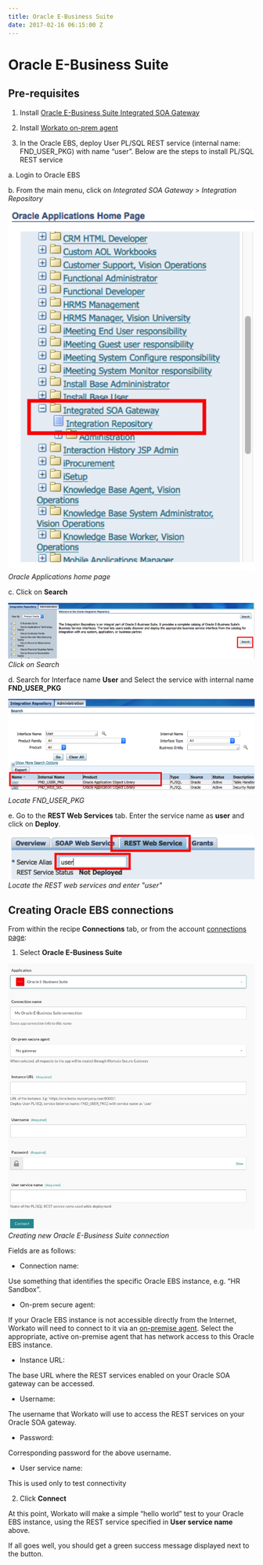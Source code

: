 ```yaml
---
title: Oracle E-Business Suite
date: 2017-02-16 06:15:00 Z
---
```


# Oracle E-Business Suite

## Pre-requisites

1. Install [Oracle E-Business Suite Integrated SOA Gateway](https://docs.oracle.com/cd/E26401_01/doc.122/e20925/T511175T578675.htm)

2. Install [Workato on-prem agent](https://www.workato.com/secure_agents)

3. In the Oracle EBS, deploy User PL/SQL REST service (internal name: FND_USER_PKG) with name “user”. Below are the steps to install PL/SQL REST service

a. Login to Oracle EBS

b. From the main menu, click on *Integrated SOA Gateway* > *Integration Repository*

![Oracle Applications Home page](/assets/images/connectors/oracle-ebs/oracle-applications.png)
*Oracle Applications home page*

c. Click on **Search**

![Search on page](/assets/images/connectors/oracle-ebs/search.png)
*Click on Search*

d. Search for Interface name **User** and Select the service with internal name **FND_USER_PKG**

![Search for User](/assets/images/connectors/oracle-ebs/interface.png)
*Locate FND_USER_PKG*

e. Go to the **REST Web Services** tab. Enter the service name as **user** and click on **Deploy**.

![User service name](/assets/images/connectors/oracle-ebs/web-service.png)
*Locate the REST web services and enter "user"*

## Creating Oracle EBS connections

From within the recipe **Connections** tab, or from the account [connections page](https://www.workato.com/connections):

1. Select **Oracle E-Business Suite**

![Oracle recipe](/assets/images/connectors/oracle-ebs/oracle-recipe.jpg)
*Creating new Oracle E-Business Suite connection*

Fields are as follows:

* Connection name:

Use something that identifies the specific Oracle EBS instance, e.g. “HR Sandbox”.

* On-prem secure agent:

If your Oracle EBS instance is not accessible directly from the Internet, Workato will need to connect to it via an [on-premise agent](/on-prem.md).  Select the appropriate, active on-premise agent that has network access to this Oracle EBS instance.

* Instance URL:

The base URL where the REST services enabled on your Oracle SOA gateway can be accessed.

* Username:

The username that Workato will use to access the REST services on your Oracle SOA gateway.

* Password:

Corresponding password for the above username.

* User service name:

This is used only to test connectivity

2. Click **Connect**

At this point, Workato will make a simple “hello world” test to your Oracle EBS instance, using the REST service specified in **User service name** above.

If all goes well, you should get a green success message displayed next to the button.
